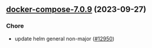 

## [docker-compose-7.0.9](https://github.com/truecharts/charts/compare/docker-compose-7.0.8...docker-compose-7.0.9) (2023-09-27)

### Chore

- update helm general non-major ([#12950](https://github.com/truecharts/charts/issues/12950))
  
  